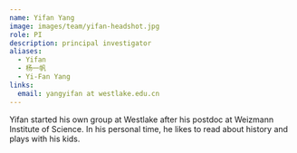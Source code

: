 ```yaml
---
name: Yifan Yang
image: images/team/yifan-headshot.jpg
role: PI
description: principal investigator
aliases:
  - Yifan
  - 杨一帆
  - Yi-Fan Yang
links:
  email: yangyifan at westlake.edu.cn
---
```


Yifan started his own group at Westlake after his postdoc at Weizmann Institute of Science. In his personal time, he likes to read about history and plays with his kids.